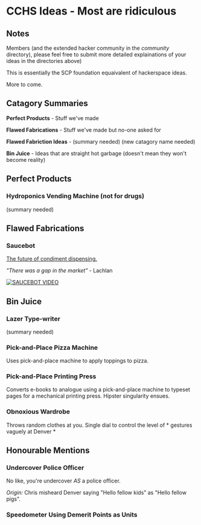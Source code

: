 # CCHS Ideas - Most are ridiculous
## Notes
Members (and the extended hacker community in the _community_ directory), please feel free to submit more detailed explainations of your ideas in the directories above)

This is essentially the SCP foundation equaivalent of hackerspace ideas.

More to come.

## Catagory Summaries
**Perfect Products** - Stuff we've made

**Flawed Fabrications** - Stuff we've made but no-one asked for

**Flawed Fabriction Ideas** - (summary needed) (new catagory name needed)

**Bin Juice** - Ideas that are straight hot garbage (doesn't mean they won't become reality)

## Perfect Products
### Hydroponics Vending Machine (not for drugs)
(summary needed)

## Flawed Fabrications
### Saucebot
[The future of condiment dispensing.](https://github.com/PancakeLegend/SauceBot)

_"There was a gap in the market"_ - Lachlan

[![SAUCEBOT VIDEO](https://i.imgur.com/3253IBY.jpg)](https://www.youtube.com/watch?v=fAMgsBxWGQ4)

## Bin Juice
### Lazer Type-writer
(summary needed)

### Pick-and-Place Pizza Machine
Uses pick-and-place machine to apply toppings to pizza.

### Pick-and-Place Printing Press
Converts e-books to analogue using a pick-and-place machine to typeset pages for a mechanical printing press. Hipster singularity ensues.

### Obnoxious Wardrobe
Throws random clothes at you. Single dial to control the level of * gestures vaguely at Denver *

## Honourable Mentions
### Undercover Police Officer
No like, you're undercover _AS_ a police officer.

_Origin:_ Chris misheard Denver saying "Hello fellow kids" as "Hello fellow pigs".

### Speedometer Using Demerit Points as Units

